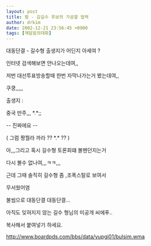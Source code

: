 ```yaml
---
layout: post
title: 펌 - 김길수 후보의 가공할 법력
author: drkim
date: 2002-12-21 23:56:45 +0900
tags: [깨달음의대화]
---
```

대동단결 - 길수형 출생지가 어딘지 아세여 ?
  

  
인터넷 검색해보면 안나오는데여,,
  

  
저번 대선투표방송할때 한번 자막나가는거 봤는데여,,
  

  
쿠쿵,,,,,
  

  

  
출생지 :
  

  

  
중국 만주,,, \*.\*;;
  

  

  
-- 진짜에요 --
  

  
( 그럼 짱꿜라 까라 ?? \*.\* ?? )
  

  

  

  
아,,,그리고 혹시 길수형 토론회떄 볼펜던지는거
  

  
다시 볼수 없나여,,,ㅋㅋ,,,
  

  
근데 그때 솔직히 길수형 좀 ,조폭스탈로 보여서
  

  
무서웠어염
  

  
불씸으로 대동단결 대동단결...
  
아직도 잊혀지지 않는 길수 형님의 미공개 씨에푸..
  
복사해서 붙여넣기 하세요.
  

  
http://www.boardpds.com/bbs/data/yupgi01/bulsim.wma